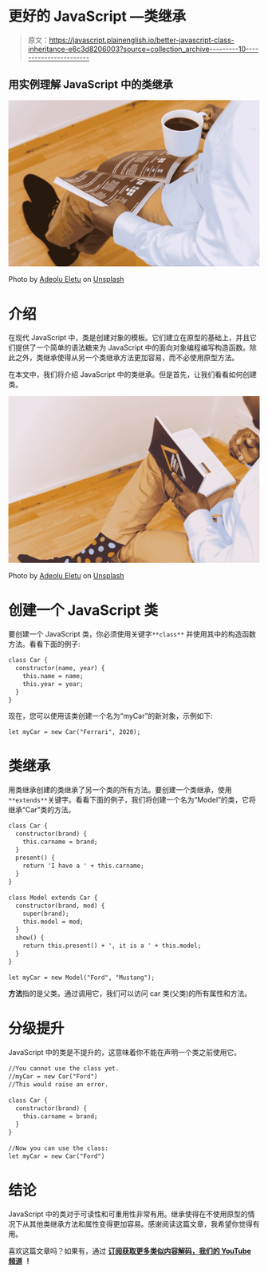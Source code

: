# 更好的 JavaScript —类继承

> 原文：<https://javascript.plainenglish.io/better-javascript-class-inheritance-e6c3d8206003?source=collection_archive---------10----------------------->

## 用实例理解 JavaScript 中的类继承

![](img/fc4e145882e75fb11b7d99803fa0c8ad.png)

Photo by [Adeolu Eletu](https://unsplash.com/@adeolueletu?utm_source=medium&utm_medium=referral) on [Unsplash](https://unsplash.com?utm_source=medium&utm_medium=referral)

# 介绍

在现代 JavaScript 中，类是创建对象的模板。它们建立在原型的基础上，并且它们提供了一个简单的语法糖来为 JavaScript 中的面向对象编程编写构造函数。除此之外，类继承使得从另一个类继承方法更加容易，而不必使用原型方法。

在本文中，我们将介绍 JavaScript 中的类继承。但是首先，让我们看看如何创建类。

![](img/0f2699cefd9c3c65827b93f00e12cc70.png)

Photo by [Adeolu Eletu](https://unsplash.com/@adeolueletu?utm_source=medium&utm_medium=referral) on [Unsplash](https://unsplash.com?utm_source=medium&utm_medium=referral)

# 创建一个 JavaScript 类

要创建一个 JavaScript 类，你必须使用关键字`**class**` 并使用其中的构造函数方法。看看下面的例子:

```
class Car {
  constructor(name, year) {
    this.name = name;
    this.year = year;
  }
}
```

现在，您可以使用该类创建一个名为“myCar”的新对象，示例如下:

```
let myCar = new Car("Ferrari", 2020);
```

# 类继承

用类继承创建的类继承了另一个类的所有方法。要创建一个类继承，使用`**extends**`关键字。看看下面的例子，我们将创建一个名为“Model”的类，它将继承“Car”类的方法。

```
class Car {
  constructor(brand) {
    this.carname = brand;
  }
  present() {
    return 'I have a ' + this.carname;
  }
}

class Model extends Car {
  constructor(brand, mod) {
    super(brand);
    this.model = mod;
  }
  show() {
    return this.present() + ', it is a ' + this.model;
  }
}

let myCar = new Model("Ford", "Mustang");
```

**方法**指的是父类。通过调用它，我们可以访问 car 类(父类)的所有属性和方法。

# 分级提升

JavaScript 中的类是不提升的，这意味着你不能在声明一个类之前使用它。

```
//You cannot use the class yet.
//myCar = new Car("Ford")
//This would raise an error.

class Car {
  constructor(brand) {
    this.carname = brand;
  }
}

//Now you can use the class:
let myCar = new Car("Ford")
```

# 结论

JavaScript 中的类对于可读性和可重用性非常有用。继承使得在不使用原型的情况下从其他类继承方法和属性变得更加容易。感谢阅读这篇文章，我希望你觉得有用。

喜欢这篇文章吗？如果有，通过 [**订阅获取更多类似内容解码，我们的 YouTube 频道**](https://www.youtube.com/channel/UCtipWUghju290NWcn8jhyAw) **！**